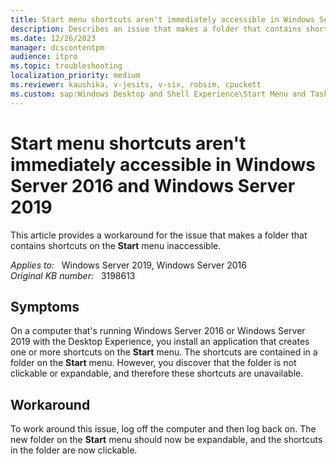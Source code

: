```yaml
---
title: Start menu shortcuts aren't immediately accessible in Windows Server
description: Describes an issue that makes a folder that contains shortcuts on the Start menu inaccessible. Occurs on a Windows Server 2016 or Windows Server 2019-based computer. A workaround is provided.
ms.date: 12/26/2023
manager: dcscontentpm
audience: itpro
ms.topic: troubleshooting
localization_priority: medium
ms.reviewer: kaushika, v-jesits, v-six, robsim, cpuckett
ms.custom: sap:Windows Desktop and Shell Experience\Start Menu and Task Bar, csstroubleshoot
---
```

# Start menu shortcuts aren't immediately accessible in Windows Server 2016 and Windows Server 2019

This article provides a workaround for the issue that makes a folder that contains shortcuts on the **Start** menu inaccessible.

_Applies to:_ &nbsp; Windows Server 2019, Windows Server 2016  
_Original KB number:_ &nbsp; 3198613

## Symptoms

On a computer that's running Windows Server 2016 or Windows Server 2019 with the Desktop Experience, you install an application that creates one or more shortcuts on the **Start** menu. The shortcuts are contained in a folder on the **Start** menu. However, you discover that the folder is not clickable or expandable, and therefore these shortcuts are unavailable.

## Workaround

To work around this issue, log off the computer and then log back on. The new folder on the **Start** menu should now be expandable, and the shortcuts in the folder are now clickable.
